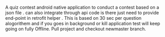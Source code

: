 A quiz contest android native application to conduct a contest based on a json file . can also integrate through api code is there just need to provide end-point in retrofit helper .
This is based on 30 sec per question alogorithem and if you goes in background or kill application test will keep going on fully Offline.
Pull project and checkout newmaster branch.
